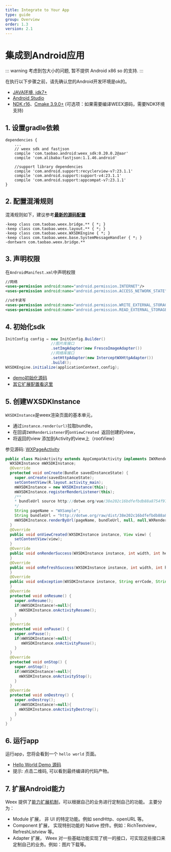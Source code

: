 ```yaml
---
title: Integrate to Your App
type: guide
group: Overview
order: 1.3
version: 2.1
---
```


<!-- toc -->

# 集成到Android应用
::: warning
考虑到包大小的问题, 暂不提供 Android x86 so 的支持.
:::

在执行以下步骤之前，请先确认您的Android开发环境是ok的。

- [JAVA环境, jdk7+](https://www.oracle.com/technetwork/java/javase/downloads/index.html)
- [Android Studio](https://developer.android.com/training/basics/firstapp/)
- [NDK r16](https://developer.android.com/ndk/)、[Cmake 3.9.0+](https://cmake.org/download/) (可选项：如果需要编译WEEX源码，需要NDK环境支持)


## 1. 设置gradle依赖


```
dependencies {
    ...
    // weex sdk and fastjson
    compile 'com.taobao.android:weex_sdk:0.20.0.2@aar'
    compile 'com.alibaba:fastjson:1.1.46.android'

    //support library dependencies
    compile 'com.android.support:recyclerview-v7:23.1.1'
    compile 'com.android.support:support-v4:23.1.1'
    compile 'com.android.support:appcompat-v7:23.1.1'
}
```

## 2. 配置混淆规则

混淆规则如下，建议参考[__最新的源码配置__](https://github.com/apache/incubator-weex/blob/master/android/sdk/proguard-rules.pro)

```
-keep class com.taobao.weex.bridge.** { *; }
-keep class com.taobao.weex.layout.** { *; }
-keep class com.taobao.weex.WXSDKEngine { *; }
-keep class com.taobao.weex.base.SystemMessageHandler { *; }
-dontwarn com.taobao.weex.bridge.**
```

## 3. 声明权限

在`AndroidManifest.xml`中声明权限 

```xml
//网络
<uses-permission android:name="android.permission.INTERNET"/>
<uses-permission android:name="android.permission.ACCESS_NETWORK_STATE"/>

//sd卡读写
<uses-permission android:name="android.permission.WRITE_EXTERNAL_STORAGE"/>
<uses-permission android:name="android.permission.READ_EXTERNAL_STORAGE"/>
```

## 4. 初始化sdk

```java
InitConfig config = new InitConfig.Builder()
					//图片库接口
    				.setImgAdapter(new FrescoImageAdapter())
    				//网络库接口
    				.setHttpAdapter(new InterceptWXHttpAdapter())
    				.build();
WXSDKEngine.initialize(applicationContext,config);

```

- [demo初始化源码](https://github.com/apache/incubator-weex/blob/master/android/playground/app/src/main/java/com/alibaba/weex/WXApplication.java)
- [其它扩展配置看这里](/guide/extend/extend-android.html)


## 5. 创建WXSDKInstance 

`WXSDKInstance`是weex渲染页面的基本单元，

- 通过`instance.render(url)`拉取bundle，
- 在回调`IWXRenderListener`的`onViewCreated `返回创建的view，
- 将返回的view 添加到Activity的view上（rootView）

参见源码: [WXPageActivity](https://github.com/apache/incubator-weex/blob/master/android/playground/app/src/main/java/com/alibaba/weex/WXPageActivity.java)

```java
public class MainActivity extends AppCompatActivity implements IWXRenderListener {
  WXSDKInstance mWXSDKInstance;
  @Override
  protected void onCreate(Bundle savedInstanceState) {
    super.onCreate(savedInstanceState);
    setContentView(R.layout.activity_main);
    mWXSDKInstance = new WXSDKInstance(this);
    mWXSDKInstance.registerRenderListener(this);
    /**
    * bundleUrl source http://dotwe.org/vue/38e202c16bdfefbdb88a8754f975454c
    */
    String pageName = "WXSample";
    String bundleUrl = "http://dotwe.org/raw/dist/38e202c16bdfefbdb88a8754f975454c.bundle.wx";
    mWXSDKInstance.renderByUrl(pageName, bundleUrl, null, null,WXRenderStrategy.APPEND_ASYNC);
  }
  @Override
  public void onViewCreated(WXSDKInstance instance, View view) {
    setContentView(view);
  }
  @Override
  public void onRenderSuccess(WXSDKInstance instance, int width, int height) {
  }
  @Override
  public void onRefreshSuccess(WXSDKInstance instance, int width, int height) {
  }
  @Override
  public void onException(WXSDKInstance instance, String errCode, String msg) {
  }
  @Override
  protected void onResume() {
    super.onResume();
    if(mWXSDKInstance!=null){
      mWXSDKInstance.onActivityResume();
    }
  }
  @Override
  protected void onPause() {
    super.onPause();
    if(mWXSDKInstance!=null){
       mWXSDKInstance.onActivityPause();
    }
  }
  @Override
  protected void onStop() {
    super.onStop();
    if(mWXSDKInstance!=null){
      mWXSDKInstance.onActivityStop();
    }
  }
  @Override
  protected void onDestroy() {
    super.onDestroy();
    if(mWXSDKInstance!=null){
      mWXSDKInstance.onActivityDestroy();
    }
  }
}
```

## 6. 运行app

运行app，您将会看到一个 `hello world` 页面。

- [Hello World Demo 源码](http://dotwe.org/vue/38e202c16bdfefbdb88a8754f975454c)
- 提示: 点击二维码, 可以看到最终编译的代码产物。

## 7. 扩展Android能力

Weex 提供了[能力扩展机制](/guide/extend/extend-android.html)，可以根据自己的业务进行定制自己的功能。 主要分为：

- Module 扩展， 非 UI 的特定功能。例如 sendHttp、openURL 等。
- Component 扩展， 实现特别功能的 Native 控件。例如：RichTextview，RefreshListview 等。
- Adapter 扩展， Weex 对一些基础功能实现了统一的接口，可实现这些接口来定制自己的业务。例如：图片下载等。


